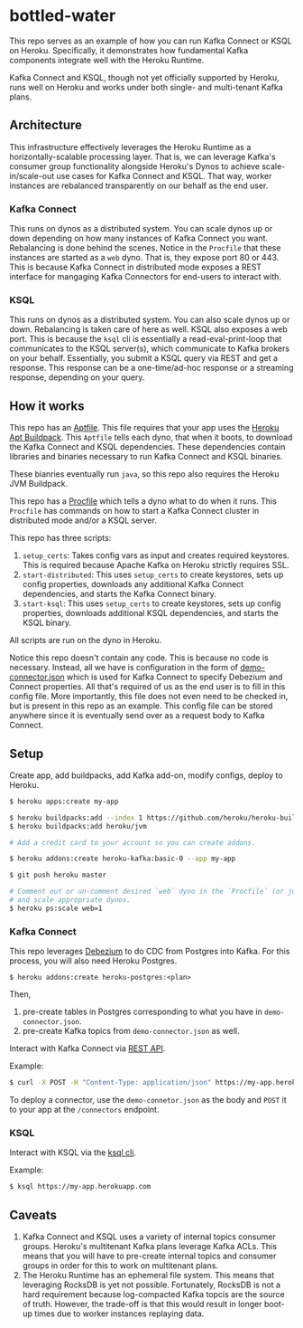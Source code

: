 bottled-water
===

This repo serves as an example of how you can run Kafka Connect or KSQL on Heroku.
Specifically, it demonstrates how fundamental Kafka components integrate well with the
Heroku Runtime.

Kafka Connect and KSQL, though not yet officially supported by Heroku, runs well on Heroku
and works under both single- and multi-tenant Kafka plans.

## Architecture

This infrastructure effectively leverages the Heroku Runtime as a horizontally-scalable
processing layer. That is, we can leverage Kafka's consumer group functionality alongside
Heroku's Dynos to achieve scale-in/scale-out use cases for Kafka Connect and KSQL. That way,
worker instances are rebalanced transparently on our behalf as the end user.

### Kafka Connect

This runs on dynos as a distributed system. You can scale dynos up or down depending on how many
instances of Kafka Connect you want. Rebalancing is done behind the scenes. Notice in the `Procfile`
that these instances are started as a `web` dyno. That is, they expose port 80 or 443. This is because
Kafka Connect in distributed mode exposes a REST interface for mangaging Kafka Connectors for end-users
to interact with.

### KSQL

This runs on dynos as a distributed system. You can also scale dynos up or down. Rebalancing is taken
care of here as well. KSQL also exposes a web port. This is because the `ksql` cli is essentially a
read-eval-print-loop that communicates to the KSQL server(s), which communicate to Kafka brokers on
your behalf. Essentially, you submit a KSQL query via REST and get a response. This response can be
a one-time/ad-hoc response or a streaming response, depending on your query.

## How it works

This repo has an [Aptfile](https://github.com/jeffchao/bottled-water/blob/master/Aptfile).
This file requires that your app uses the [Heroku Apt Buildpack](https://elements.heroku.com/buildpacks/heroku/heroku-buildpack-apt).
This `Aptfile` tells each dyno, that when it boots, to download the Kafka Connect and KSQL dependencies.
These dependencies contain libraries and binaries necessary to run Kafka Connect and KSQL binaries.

These bianries eventually run `java`, so this repo also requires the Heroku JVM Buildpack.

This repo has a [Procfile](https://github.com/jeffchao/bottled-water/blob/master/Procfile) which tells
a dyno what to do when it runs. This `Procfile` has commands on how to start a Kafka Connect cluster
in distributed mode and/or a KSQL server.

This repo has three scripts:

1. `setup_certs`: Takes config vars as input and creates required keystores. This is required because
Apache Kafka on Heroku strictly requires SSL.
2. `start-distributed`: This uses `setup_certs` to create keystores, sets up config properties, downloads any
additional Kafka Connect dependencies, and starts the Kafka Connect binary.
3. `start-ksql`: This uses `setup_certs` to create keystores, sets up config properties, downloads
additional KSQL dependencies, and starts the KSQL binary.

All scripts are run on the dyno in Heroku.

Notice this repo doesn't contain any code. This is because no code is necessary. Instead, all we have
is configuration in the form of [demo-connector.json](https://github.com/jeffchao/bottled-water/blob/master/demo-connector.json)
which is used for Kafka Connect to specify Debezium and Connect properties. All that's required of us
as the end user is to fill in this config file. More importantly, this file does not even need to be
checked in, but is present in this repo as an example. This config file can be stored anywhere since
it is eventually send over as a request body to Kafka Connect.

## Setup

Create app, add buildpacks, add Kafka add-on, modify configs, deploy to Heroku.

```sh
$ heroku apps:create my-app

$ heroku buildpacks:add --index 1 https://github.com/heroku/heroku-buildpack-apt
$ heroku buildpacks:add heroku/jvm

# Add a credit card to your account so you can create addons.

$ heroku addons:create heroku-kafka:basic-0 --app my-app

$ git push heroku master

# Comment out or un-comment desired `web` dyno in the `Procfile` (or just deploy to separate apps)
# and scale appropriate dynos.
$ heroku ps:scale web=1
```

### Kafka Connect

This repo leverages [Debezium](https://debezium.io/) to do CDC from Postgres into Kafka. For this process,
you will also need Heroku Postgres.

```
$ heroku addons:create heroku-postgres:<plan>
```

Then,

1. pre-create tables in Postgres corresponding to what you have in `demo-connector.json`.
2. pre-create Kafka topics from `demo-connector.json` as well.

Interact with Kafka Connect via [REST API](https://docs.confluent.io/current/connect/references/restapi.html).

Example:

```sh
$ curl -X POST -H "Content-Type: application/json" https://my-app.herokuapp.com/connectors
```

To deploy a connector, use the `demo-connetor.json` as the body and `POST` it to your app at the `/connectors` endpoint.

### KSQL

Interact with KSQL via the [ksql cli](https://docs.confluent.io/current/ksql/docs/installation/cli-config.html).

Example:

```sh
$ ksql https://my-app.herokuapp.com
```

## Caveats

1. Kafka Connect and KSQL uses a variety of internal topics consumer groups. Heroku's
multitenant Kafka plans leverage Kafka ACLs. This means that you will have to
pre-create internal topics and consumer groups in order for this to work on multitenant plans.
2. The Heroku Runtime has an ephemeral file system. This means that leveraging RocksDB is yet not possible.
Fortunately, RocksDB is not a hard requirement because log-compacted Kafka topcis are the source of truth.
However, the trade-off is that this would result in longer boot-up times due to worker instances replaying data.
